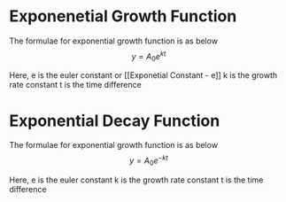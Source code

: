 # Exponenetial Growth Function

The formulae for exponential growth function is as below
$$y = A_0 e^{kt}$$ 

Here, e is the euler constant or [[Exponetial Constant - e]]
k is the growth rate constant
t is the time difference

# Exponential Decay Function

The formulae for exponential growth function is as below
$$y = A_0 e^{-kt}$$ 

Here, e is the euler constant
k is the growth rate constant
t is the time difference
